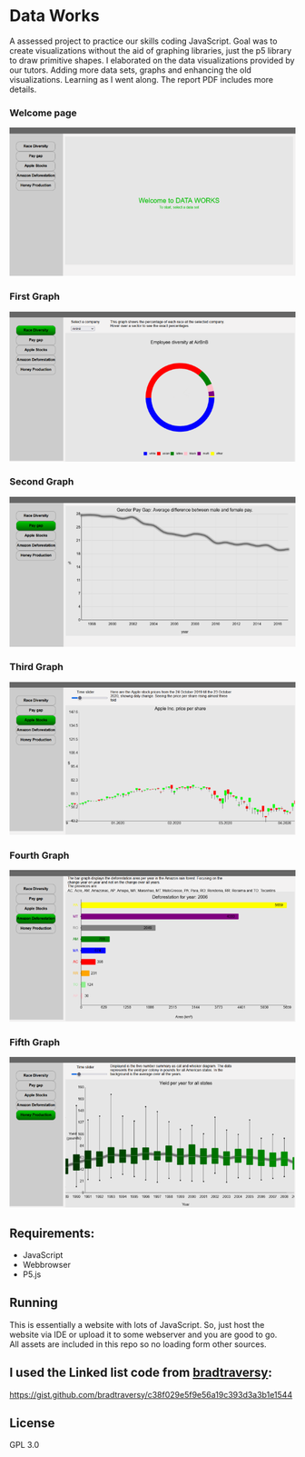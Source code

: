 # Data Works
A assessed project to practice our skills coding JavaScript. Goal was to create visualizations without the aid of graphing libraries, just the p5 library to draw primitive shapes. I elaborated on the data visualizations provided by our tutors. Adding more data sets, graphs and enhancing the old visualizations. Learning as I went along. The report PDF includes more details. 

### Welcome page
![Screenshots](/Screenshots/Welcome.png)

### First Graph
![Screenshots](/Screenshots/Diversity.png)

### Second Graph
![Screenshots](/Screenshots/Pay_gap.png)

### Third Graph
![Screenshots](/Screenshots/Apple_stocks.png)

### Fourth Graph
![Screenshots](/Screenshots/Amzn.png)

### Fifth Graph
![Screenshots](/Screenshots/Honey_prod.png)

## Requirements: 
  - JavaScript 
  - Webbrowser
  - P5.js
  
## Running 
This is essentially a website with lots of JavaScript. So, just host the website via IDE or upload it to some webserver and you are good to go.    
All assets are included in this repo so no loading form other sources.


## I used the Linked list code from [bradtraversy](https://gist.github.com/bradtraversy):
https://gist.github.com/bradtraversy/c38f029e5f9e56a19c393d3a3b1e1544

## License 
GPL 3.0
